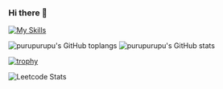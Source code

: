 ### Hi there 👋

[![My Skills](https://skillicons.dev/icons?i=c,cpp,js,ts,html,css,tailwind,vue,react,nuxt,next,php,laravel,ruby,rails,nodejs,mysql,mongodb,redis,aws)](https://skillicons.dev)

![purupurupu's GitHub toplangs](https://github-readme-stats-phi-lyart-48.vercel.app/api/top-langs/?username=purupurupu&theme=onedark&layout=compact&langs_count=8)
![purupurupu's GitHub stats](https://github-readme-stats-phi-lyart-48.vercel.app/api/?username=purupurupu&theme=onedark&count_private=true)

[![trophy](https://github-profile-trophy.vercel.app/?username=ryo-ma)](https://github.com/purupurupu/github-profile-trophy)

![Leetcode Stats](https://leetcard.jacoblin.cool/purupurupu?ext=heatmap)

<!--
**purupurupu/purupurupu** is a ✨ _special_ ✨ repository because its `README.md` (this file) appears on your GitHub profile.

Here are some ideas to get you started:

- 🔭 I’m currently working on ...
- 🌱 I’m currently learning ...
- 👯 I’m looking to collaborate on ...
- 🤔 I’m looking for help with ...
- 💬 Ask me about ...
- 📫 How to reach me: ...
- 😄 Pronouns: ...
- ⚡ Fun fact: ...
-->
